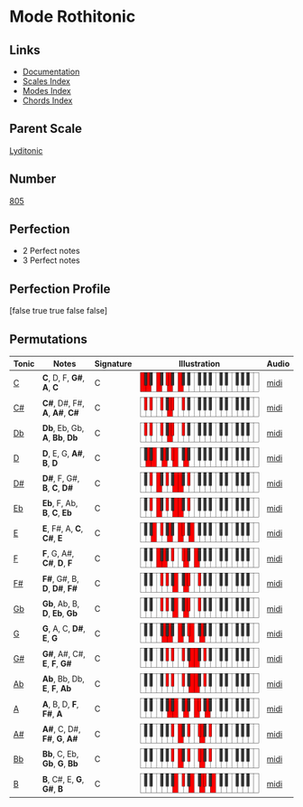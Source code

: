 # Mode Rothitonic

## Links

- [Documentation](index.md)
- [Scales Index](Scales.md)
- [Modes Index](Modes.md)
- [Chords Index](Chords.md)

## Parent Scale

[Lyditonic](ScaleLyditonic.md)

## Number

[805](https://ianring.com/musictheory/scales/805)

## Perfection

- 2 Perfect notes
- 3 Perfect notes

## Perfection Profile

[false true true false false]

## Permutations

| Tonic | Notes | Signature | Illustration | Audio |
|-------|-------|-----------|--------------|-------|
| [C](ModeCNaturalRothitonic.md) | **C**, D, F, **G#**, **A**, **C** | C | ![CNaturalRothitonic](ModeCNaturalRothitonic.png) | [midi](https://github.com/edipermadi/music/blob/main/docs/ModeCNaturalRothitonic.mid?raw=true) |
| [C#](ModeCSharpRothitonic.md) | **C#**, D#, F#, **A**, **A#**, **C#** | C | ![CSharpRothitonic](ModeCSharpRothitonic.png) | [midi](https://github.com/edipermadi/music/blob/main/docs/ModeCSharpRothitonic.mid?raw=true) |
| [Db](ModeDFlatRothitonic.md) | **Db**, Eb, Gb, **A**, **Bb**, **Db** | C | ![DFlatRothitonic](ModeDFlatRothitonic.png) | [midi](https://github.com/edipermadi/music/blob/main/docs/ModeDFlatRothitonic.mid?raw=true) |
| [D](ModeDNaturalRothitonic.md) | **D**, E, G, **A#**, **B**, **D** | C | ![DNaturalRothitonic](ModeDNaturalRothitonic.png) | [midi](https://github.com/edipermadi/music/blob/main/docs/ModeDNaturalRothitonic.mid?raw=true) |
| [D#](ModeDSharpRothitonic.md) | **D#**, F, G#, **B**, **C**, **D#** | C | ![DSharpRothitonic](ModeDSharpRothitonic.png) | [midi](https://github.com/edipermadi/music/blob/main/docs/ModeDSharpRothitonic.mid?raw=true) |
| [Eb](ModeEFlatRothitonic.md) | **Eb**, F, Ab, **B**, **C**, **Eb** | C | ![EFlatRothitonic](ModeEFlatRothitonic.png) | [midi](https://github.com/edipermadi/music/blob/main/docs/ModeEFlatRothitonic.mid?raw=true) |
| [E](ModeENaturalRothitonic.md) | **E**, F#, A, **C**, **C#**, **E** | C | ![ENaturalRothitonic](ModeENaturalRothitonic.png) | [midi](https://github.com/edipermadi/music/blob/main/docs/ModeENaturalRothitonic.mid?raw=true) |
| [F](ModeFNaturalRothitonic.md) | **F**, G, A#, **C#**, **D**, **F** | C | ![FNaturalRothitonic](ModeFNaturalRothitonic.png) | [midi](https://github.com/edipermadi/music/blob/main/docs/ModeFNaturalRothitonic.mid?raw=true) |
| [F#](ModeFSharpRothitonic.md) | **F#**, G#, B, **D**, **D#**, **F#** | C | ![FSharpRothitonic](ModeFSharpRothitonic.png) | [midi](https://github.com/edipermadi/music/blob/main/docs/ModeFSharpRothitonic.mid?raw=true) |
| [Gb](ModeGFlatRothitonic.md) | **Gb**, Ab, B, **D**, **Eb**, **Gb** | C | ![GFlatRothitonic](ModeGFlatRothitonic.png) | [midi](https://github.com/edipermadi/music/blob/main/docs/ModeGFlatRothitonic.mid?raw=true) |
| [G](ModeGNaturalRothitonic.md) | **G**, A, C, **D#**, **E**, **G** | C | ![GNaturalRothitonic](ModeGNaturalRothitonic.png) | [midi](https://github.com/edipermadi/music/blob/main/docs/ModeGNaturalRothitonic.mid?raw=true) |
| [G#](ModeGSharpRothitonic.md) | **G#**, A#, C#, **E**, **F**, **G#** | C | ![GSharpRothitonic](ModeGSharpRothitonic.png) | [midi](https://github.com/edipermadi/music/blob/main/docs/ModeGSharpRothitonic.mid?raw=true) |
| [Ab](ModeAFlatRothitonic.md) | **Ab**, Bb, Db, **E**, **F**, **Ab** | C | ![AFlatRothitonic](ModeAFlatRothitonic.png) | [midi](https://github.com/edipermadi/music/blob/main/docs/ModeAFlatRothitonic.mid?raw=true) |
| [A](ModeANaturalRothitonic.md) | **A**, B, D, **F**, **F#**, **A** | C | ![ANaturalRothitonic](ModeANaturalRothitonic.png) | [midi](https://github.com/edipermadi/music/blob/main/docs/ModeANaturalRothitonic.mid?raw=true) |
| [A#](ModeASharpRothitonic.md) | **A#**, C, D#, **F#**, **G**, **A#** | C | ![ASharpRothitonic](ModeASharpRothitonic.png) | [midi](https://github.com/edipermadi/music/blob/main/docs/ModeASharpRothitonic.mid?raw=true) |
| [Bb](ModeBFlatRothitonic.md) | **Bb**, C, Eb, **Gb**, **G**, **Bb** | C | ![BFlatRothitonic](ModeBFlatRothitonic.png) | [midi](https://github.com/edipermadi/music/blob/main/docs/ModeBFlatRothitonic.mid?raw=true) |
| [B](ModeBNaturalRothitonic.md) | **B**, C#, E, **G**, **G#**, **B** | C | ![BNaturalRothitonic](ModeBNaturalRothitonic.png) | [midi](https://github.com/edipermadi/music/blob/main/docs/ModeBNaturalRothitonic.mid?raw=true) |
